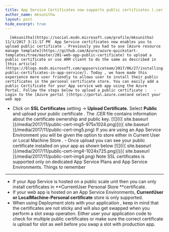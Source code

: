 ```yaml
---
title: App Service Certificates now supports public certificates (.cer)
author_name: mksunitha
layout: post
hide_excerpt: true
---
```

      [mksunitha](https://social.msdn.microsoft.com/profile/mksunitha)  11/1/2017 3:11:17 PM  App Service certificates now enables you to upload public certificate . Previously you had to use [Azure resource manage template](https://github.com/Azure/azure-quickstart-templates/tree/master/201-web-app-public-certificate) to upload a public certificate or use ARM client to do the same as described in [this article](https://blogs.msdn.microsoft.com/appserviceteam/2017/06/27/installing-public-certificates-in-app-service/). Today , we have made this experience more user friendly to allows user to install their public certificates in the personal certificate store. You can easily add a public Certificate for your App service web app using the Azure Portal. Follow the steps below to upload a public certificate :   - Login to the [Azure portal ](https://portal.azure.com)and select your web app
 - Click on **SSL Certificates** setting -> **Upload Certificate.** Select **Public** and upload your public certificate . The .CER file contains information about the certificate ownership and public key.
  [![]({{ site.baseurl }}/media/2017/11/public-cert-img5-975x1024.png)]({{ site.baseurl }}/media/2017/11/public-cert-img5.png) If you are using an App Service Environment you will be given the option to store either in Current User or Local Machine Store .  - Once upload you can see your public certificate installed on your app as shown below [![]({{ site.baseurl }}/media/2017/11/public-cert-img4-1024x725.png)]({{ site.baseurl }}/media/2017/11/public-cert-img4.png)
  Note SSL certificates is supported only on dedicated App Service Plans and App Service Environments. Things to remember
------------------

  - If your App Service is hosted on a public scale unit then you can only install certificates in **CurrentUser Personal Store **certificate.
 - If your web app is hosted on an App Service Environments, **CurrentUser or LocalMachine-Personal certificate** store is only supported. 
 - When using Deployment slots with your application , keep in mind that the certificates are not sticky and will also get swapped when you perform a slot swap operation. Either user your application code to check for multiple public certificates or make sure the correct certificate is upload for slot as well before you swap a slot with production app.
      